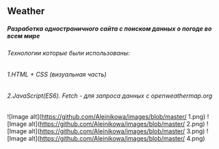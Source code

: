 ## Weather
##### Разработка одностраничного сайта с поиском данных о погоде во всем мире
###### Технологии которые были использованы:
###### 1.HTML + CSS (визуальная часть)
###### 2.JavaScript(ES6). Fetch - для запроса данных с openweathermap.org
![Image alt](https://github.com/Aleinikowa/images/blob/master/
1.png)
![Image alt](https://github.com/Aleinikowa/images/blob/master/
2.png)
![Image alt](https://github.com/Aleinikowa/images/blob/master/
3.png)
![Image alt](https://github.com/Aleinikowa/images/blob/master/
4.png)
